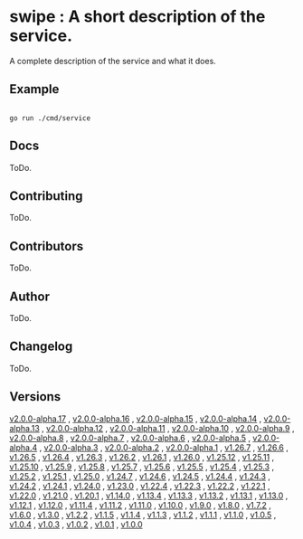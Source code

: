 # swipe : A short description of the service. <code></code>
A complete description of the service and what it does.

## Example

<code>
go run ./cmd/service
</code>

## Docs

ToDo.

## Contributing

ToDo.

## Contributors

ToDo.

## Author

ToDo.

## Changelog

ToDo.

## Versions

[v2.0.0-alpha.17](https://github.com/swipe-io/swipe/v2/fixtures/ServiceRESTSingle/app/tree/v2.0.0-alpha.17)
, [v2.0.0-alpha.16](https://github.com/swipe-io/swipe/v2/fixtures/ServiceRESTSingle/app/tree/v2.0.0-alpha.16)
, [v2.0.0-alpha.15](https://github.com/swipe-io/swipe/v2/fixtures/ServiceRESTSingle/app/tree/v2.0.0-alpha.15)
, [v2.0.0-alpha.14](https://github.com/swipe-io/swipe/v2/fixtures/ServiceRESTSingle/app/tree/v2.0.0-alpha.14)
, [v2.0.0-alpha.13](https://github.com/swipe-io/swipe/v2/fixtures/ServiceRESTSingle/app/tree/v2.0.0-alpha.13)
, [v2.0.0-alpha.12](https://github.com/swipe-io/swipe/v2/fixtures/ServiceRESTSingle/app/tree/v2.0.0-alpha.12)
, [v2.0.0-alpha.11](https://github.com/swipe-io/swipe/v2/fixtures/ServiceRESTSingle/app/tree/v2.0.0-alpha.11)
, [v2.0.0-alpha.10](https://github.com/swipe-io/swipe/v2/fixtures/ServiceRESTSingle/app/tree/v2.0.0-alpha.10)
, [v2.0.0-alpha.9](https://github.com/swipe-io/swipe/v2/fixtures/ServiceRESTSingle/app/tree/v2.0.0-alpha.9)
, [v2.0.0-alpha.8](https://github.com/swipe-io/swipe/v2/fixtures/ServiceRESTSingle/app/tree/v2.0.0-alpha.8)
, [v2.0.0-alpha.7](https://github.com/swipe-io/swipe/v2/fixtures/ServiceRESTSingle/app/tree/v2.0.0-alpha.7)
, [v2.0.0-alpha.6](https://github.com/swipe-io/swipe/v2/fixtures/ServiceRESTSingle/app/tree/v2.0.0-alpha.6)
, [v2.0.0-alpha.5](https://github.com/swipe-io/swipe/v2/fixtures/ServiceRESTSingle/app/tree/v2.0.0-alpha.5)
, [v2.0.0-alpha.4](https://github.com/swipe-io/swipe/v2/fixtures/ServiceRESTSingle/app/tree/v2.0.0-alpha.4)
, [v2.0.0-alpha.3](https://github.com/swipe-io/swipe/v2/fixtures/ServiceRESTSingle/app/tree/v2.0.0-alpha.3)
, [v2.0.0-alpha.2](https://github.com/swipe-io/swipe/v2/fixtures/ServiceRESTSingle/app/tree/v2.0.0-alpha.2)
, [v2.0.0-alpha.1](https://github.com/swipe-io/swipe/v2/fixtures/ServiceRESTSingle/app/tree/v2.0.0-alpha.1)
, [v1.26.7](https://github.com/swipe-io/swipe/v2/fixtures/ServiceRESTSingle/app/tree/v1.26.7)
, [v1.26.6](https://github.com/swipe-io/swipe/v2/fixtures/ServiceRESTSingle/app/tree/v1.26.6)
, [v1.26.5](https://github.com/swipe-io/swipe/v2/fixtures/ServiceRESTSingle/app/tree/v1.26.5)
, [v1.26.4](https://github.com/swipe-io/swipe/v2/fixtures/ServiceRESTSingle/app/tree/v1.26.4)
, [v1.26.3](https://github.com/swipe-io/swipe/v2/fixtures/ServiceRESTSingle/app/tree/v1.26.3)
, [v1.26.2](https://github.com/swipe-io/swipe/v2/fixtures/ServiceRESTSingle/app/tree/v1.26.2)
, [v1.26.1](https://github.com/swipe-io/swipe/v2/fixtures/ServiceRESTSingle/app/tree/v1.26.1)
, [v1.26.0](https://github.com/swipe-io/swipe/v2/fixtures/ServiceRESTSingle/app/tree/v1.26.0)
, [v1.25.12](https://github.com/swipe-io/swipe/v2/fixtures/ServiceRESTSingle/app/tree/v1.25.12)
, [v1.25.11](https://github.com/swipe-io/swipe/v2/fixtures/ServiceRESTSingle/app/tree/v1.25.11)
, [v1.25.10](https://github.com/swipe-io/swipe/v2/fixtures/ServiceRESTSingle/app/tree/v1.25.10)
, [v1.25.9](https://github.com/swipe-io/swipe/v2/fixtures/ServiceRESTSingle/app/tree/v1.25.9)
, [v1.25.8](https://github.com/swipe-io/swipe/v2/fixtures/ServiceRESTSingle/app/tree/v1.25.8)
, [v1.25.7](https://github.com/swipe-io/swipe/v2/fixtures/ServiceRESTSingle/app/tree/v1.25.7)
, [v1.25.6](https://github.com/swipe-io/swipe/v2/fixtures/ServiceRESTSingle/app/tree/v1.25.6)
, [v1.25.5](https://github.com/swipe-io/swipe/v2/fixtures/ServiceRESTSingle/app/tree/v1.25.5)
, [v1.25.4](https://github.com/swipe-io/swipe/v2/fixtures/ServiceRESTSingle/app/tree/v1.25.4)
, [v1.25.3](https://github.com/swipe-io/swipe/v2/fixtures/ServiceRESTSingle/app/tree/v1.25.3)
, [v1.25.2](https://github.com/swipe-io/swipe/v2/fixtures/ServiceRESTSingle/app/tree/v1.25.2)
, [v1.25.1](https://github.com/swipe-io/swipe/v2/fixtures/ServiceRESTSingle/app/tree/v1.25.1)
, [v1.25.0](https://github.com/swipe-io/swipe/v2/fixtures/ServiceRESTSingle/app/tree/v1.25.0)
, [v1.24.7](https://github.com/swipe-io/swipe/v2/fixtures/ServiceRESTSingle/app/tree/v1.24.7)
, [v1.24.6](https://github.com/swipe-io/swipe/v2/fixtures/ServiceRESTSingle/app/tree/v1.24.6)
, [v1.24.5](https://github.com/swipe-io/swipe/v2/fixtures/ServiceRESTSingle/app/tree/v1.24.5)
, [v1.24.4](https://github.com/swipe-io/swipe/v2/fixtures/ServiceRESTSingle/app/tree/v1.24.4)
, [v1.24.3](https://github.com/swipe-io/swipe/v2/fixtures/ServiceRESTSingle/app/tree/v1.24.3)
, [v1.24.2](https://github.com/swipe-io/swipe/v2/fixtures/ServiceRESTSingle/app/tree/v1.24.2)
, [v1.24.1](https://github.com/swipe-io/swipe/v2/fixtures/ServiceRESTSingle/app/tree/v1.24.1)
, [v1.24.0](https://github.com/swipe-io/swipe/v2/fixtures/ServiceRESTSingle/app/tree/v1.24.0)
, [v1.23.0](https://github.com/swipe-io/swipe/v2/fixtures/ServiceRESTSingle/app/tree/v1.23.0)
, [v1.22.4](https://github.com/swipe-io/swipe/v2/fixtures/ServiceRESTSingle/app/tree/v1.22.4)
, [v1.22.3](https://github.com/swipe-io/swipe/v2/fixtures/ServiceRESTSingle/app/tree/v1.22.3)
, [v1.22.2](https://github.com/swipe-io/swipe/v2/fixtures/ServiceRESTSingle/app/tree/v1.22.2)
, [v1.22.1](https://github.com/swipe-io/swipe/v2/fixtures/ServiceRESTSingle/app/tree/v1.22.1)
, [v1.22.0](https://github.com/swipe-io/swipe/v2/fixtures/ServiceRESTSingle/app/tree/v1.22.0)
, [v1.21.0](https://github.com/swipe-io/swipe/v2/fixtures/ServiceRESTSingle/app/tree/v1.21.0)
, [v1.20.1](https://github.com/swipe-io/swipe/v2/fixtures/ServiceRESTSingle/app/tree/v1.20.1)
, [v1.14.0](https://github.com/swipe-io/swipe/v2/fixtures/ServiceRESTSingle/app/tree/v1.14.0)
, [v1.13.4](https://github.com/swipe-io/swipe/v2/fixtures/ServiceRESTSingle/app/tree/v1.13.4)
, [v1.13.3](https://github.com/swipe-io/swipe/v2/fixtures/ServiceRESTSingle/app/tree/v1.13.3)
, [v1.13.2](https://github.com/swipe-io/swipe/v2/fixtures/ServiceRESTSingle/app/tree/v1.13.2)
, [v1.13.1](https://github.com/swipe-io/swipe/v2/fixtures/ServiceRESTSingle/app/tree/v1.13.1)
, [v1.13.0](https://github.com/swipe-io/swipe/v2/fixtures/ServiceRESTSingle/app/tree/v1.13.0)
, [v1.12.1](https://github.com/swipe-io/swipe/v2/fixtures/ServiceRESTSingle/app/tree/v1.12.1)
, [v1.12.0](https://github.com/swipe-io/swipe/v2/fixtures/ServiceRESTSingle/app/tree/v1.12.0)
, [v1.11.4](https://github.com/swipe-io/swipe/v2/fixtures/ServiceRESTSingle/app/tree/v1.11.4)
, [v1.11.2](https://github.com/swipe-io/swipe/v2/fixtures/ServiceRESTSingle/app/tree/v1.11.2)
, [v1.11.0](https://github.com/swipe-io/swipe/v2/fixtures/ServiceRESTSingle/app/tree/v1.11.0)
, [v1.10.0](https://github.com/swipe-io/swipe/v2/fixtures/ServiceRESTSingle/app/tree/v1.10.0)
, [v1.9.0](https://github.com/swipe-io/swipe/v2/fixtures/ServiceRESTSingle/app/tree/v1.9.0)
, [v1.8.0](https://github.com/swipe-io/swipe/v2/fixtures/ServiceRESTSingle/app/tree/v1.8.0)
, [v1.7.2](https://github.com/swipe-io/swipe/v2/fixtures/ServiceRESTSingle/app/tree/v1.7.2)
, [v1.6.0](https://github.com/swipe-io/swipe/v2/fixtures/ServiceRESTSingle/app/tree/v1.6.0)
, [v1.3.0](https://github.com/swipe-io/swipe/v2/fixtures/ServiceRESTSingle/app/tree/v1.3.0)
, [v1.2.2](https://github.com/swipe-io/swipe/v2/fixtures/ServiceRESTSingle/app/tree/v1.2.2)
, [v1.1.5](https://github.com/swipe-io/swipe/v2/fixtures/ServiceRESTSingle/app/tree/v1.1.5)
, [v1.1.4](https://github.com/swipe-io/swipe/v2/fixtures/ServiceRESTSingle/app/tree/v1.1.4)
, [v1.1.3](https://github.com/swipe-io/swipe/v2/fixtures/ServiceRESTSingle/app/tree/v1.1.3)
, [v1.1.2](https://github.com/swipe-io/swipe/v2/fixtures/ServiceRESTSingle/app/tree/v1.1.2)
, [v1.1.1](https://github.com/swipe-io/swipe/v2/fixtures/ServiceRESTSingle/app/tree/v1.1.1)
, [v1.1.0](https://github.com/swipe-io/swipe/v2/fixtures/ServiceRESTSingle/app/tree/v1.1.0)
, [v1.0.5](https://github.com/swipe-io/swipe/v2/fixtures/ServiceRESTSingle/app/tree/v1.0.5)
, [v1.0.4](https://github.com/swipe-io/swipe/v2/fixtures/ServiceRESTSingle/app/tree/v1.0.4)
, [v1.0.3](https://github.com/swipe-io/swipe/v2/fixtures/ServiceRESTSingle/app/tree/v1.0.3)
, [v1.0.2](https://github.com/swipe-io/swipe/v2/fixtures/ServiceRESTSingle/app/tree/v1.0.2)
, [v1.0.1](https://github.com/swipe-io/swipe/v2/fixtures/ServiceRESTSingle/app/tree/v1.0.1)
, [v1.0.0](https://github.com/swipe-io/swipe/v2/fixtures/ServiceRESTSingle/app/tree/v1.0.0)
